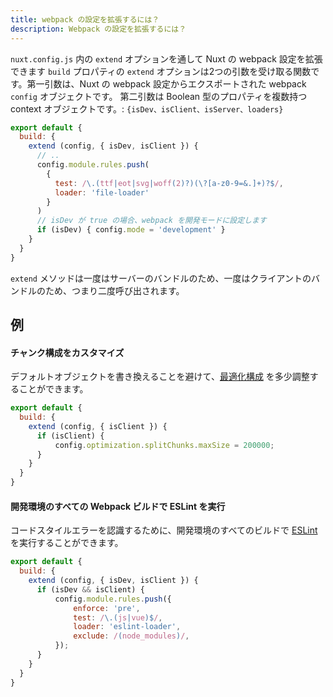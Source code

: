 ```yaml
---
title: webpack の設定を拡張するには？
description: Webpack の設定を拡張するには？
---
```


`nuxt.config.js` 内の `extend` オプションを通して Nuxt の webpack 設定を拡張できます
`build` プロパティの `extend` オプションは2つの引数を受け取る関数です。第一引数は、Nuxt の webpack 設定からエクスポートされた webpack `config` オブジェクトです。
第二引数は Boolean 型のプロパティを複数持つ context オブジェクトです。: `{isDev、isClient、isServer、loaders}`

```js
export default {
  build: {
    extend (config, { isDev, isClient }) {
      // ..
      config.module.rules.push(
        {
          test: /\.(ttf|eot|svg|woff(2)?)(\?[a-z0-9=&.]+)?$/,
          loader: 'file-loader'
        }
      )
      // isDev が true の場合、webpack を開発モードに設定します
      if (isDev) { config.mode = 'development' }
    }
  }
}
```

`extend` メソッドは一度はサーバーのバンドルのため、一度はクライアントのバンドルのため、つまり二度呼び出されます。

## 例

#### チャンク構成をカスタマイズ

デフォルトオブジェクトを書き換えることを避けて、[最適化構成](/api/configuration-build#optimization) を多少調整することができます。
```js
export default {
  build: {
    extend (config, { isClient }) {
      if (isClient) {
          config.optimization.splitChunks.maxSize = 200000;
      }
    }
  }
}
```

#### 開発環境のすべての Webpack ビルドで ESLint を実行

コードスタイルエラーを認識するために、開発環境のすべてのビルドで [ESLint](https://github.com/webpack-contrib/eslint-loader) を実行することができます。
```js
export default {
  build: {
    extend (config, { isDev, isClient }) {
      if (isDev && isClient) {
          config.module.rules.push({
              enforce: 'pre',
              test: /\.(js|vue)$/,
              loader: 'eslint-loader',
              exclude: /(node_modules)/,
          });
      }
    }
  }
}
```
